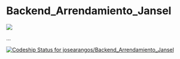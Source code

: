 # Backend_Arrendamiento_Jansel
<a href="https://codeclimate.com/github/josearangos/Backend_Arrendamiento_Jansel/maintainability"><img src="https://api.codeclimate.com/v1/badges/a9c3e04c533274e57c07/maintainability" /></a>

...

[ ![Codeship Status for josearangos/Backend_Arrendamiento_Jansel](https://app.codeship.com/projects/39a38630-46ad-0136-e46c-5a2a936e15da/status?branch=developer-jose)](https://app.codeship.com/projects/292176)

